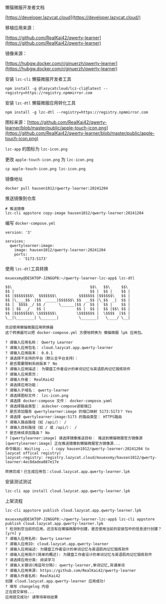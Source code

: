 懒猫微服开发者文档

[https://developer.lazycat.cloud](https://developer.lazycat.cloud/)



移植应用来源：

[https://github.com/RealKai42/qwerty-learner](https://github.com/RealKai42/qwerty-learner)



镜像来源：

[https://hubgw.docker.com/r/ginuerzh/qwerty-learner](https://hubgw.docker.com/r/ginuerzh/qwerty-learner)



安装 `lzc-cli` 懒猫微服开发者工具

```shell
npm install -g @lazycatcloud/lcz-cli@latest --registry=https://registry.npmmirror.com
```



安装 `lzc-dtl` 懒猫微服应用转化工具

```shell
npm install -g lzc-dtl --registry=https://registry.npmmirror.com
```



图标来源：[https://github.com/RealKai42/qwerty-learner/blob/master/public/apple-touch-icon.png](https://github.com/RealKai42/qwerty-learner/blob/master/public/apple-touch-icon.png)



 `lzc-app` 的图标为 `lzc-icon.png`

更改 `apple-touch-icon.png` 为 `lzc-icon.png`

```shell
cp apple-touch-icon.png lzc-icon.png
```



镜像地址

```shell
docker pull hausen1012/qwerty-learner:20241204
```



推送镜像到仓库

```shell
# 推送镜像
lzc-cli appstore copy-image hausen1012/qwerty-learner:20241204
```



编写 `docker-compose.yml`

```shell
version: '3'

services:
  qwertylearner:image:
    image: hausen1012/qwerty-learner:20241204
    ports:
      - '5173:5173'
```



使用 `lzc-dtl`工具转换

```shell
mxuexxmy@DESKTOP-J2NGGP8:~/qwerty-learner-lzc-app$ lzc-dtl

$$\                                   $$\   $$\     $$\
$$ |                                  $$ |  $$ |    $$ |
$$ |$$$$$$$$\  $$$$$$$\          $$$$$$$ |$$$$$$\   $$ |
$$ |\____$$  |$$  _____|$$$$$$\ $$  __$$ |\_$$  _|  $$ |
$$ |  $$$$ _/ $$ /      \______|$$ /  $$ |  $$ |    $$ |
$$ | $$  _/   $$ |              $$ |  $$ |  $$ |$$\ $$ |
$$ |$$$$$$$$\ \$$$$$$$\         \$$$$$$$ |  \$$$$  |$$ |
\__|\________| \_______|         \_______|   \____/ \__|

欢迎使用懒猫微服应用转换器
这个转换器可以把 docker-compose.yml 方便地转换为 懒猫微服 lpk 应用包。

? 请输入应用名称： Qwerty Learner
? 请输入应用包名： cloud.lazycat.app.qwerty-learner
? 请输入应用版本： 0.0.1
? 请选择不支持的平台（默认全平台支持）：
? 是否需要限制系统版本？ No
? 请输入应用描述： 为键盘工作者设计的单词记忆与英语肌肉记忆锻炼软件
? 请输入应用首页：
? 请输入作者： RealKai42
? 请选择应用功能：
? 请输入子域名： qwerty-learner
? 请选择图标文件： lzc-icon.png
? 请选择 docker-compose 文件： docker-compose.yaml
? 请选择路由类型： 从docker-compose读取端口
? 是否添加服务 qwertylearner:image 的端口映射 5173:5173？ Yes
? 请选择 qwertylearner:image:5173 的路由类型： HTTPS路由
? 请输入路由路径（如 /api/）： /
? 请输入目标路径（如 / 或 /api/）： /
? 是否继续添加路由？ No
? [qwertylearner:image] 请选择镜像推送目标： 推送到懒猫微服官方镜像源
[qwertylearner:image] 正在推送镜像到懒猫微服官方镜像源...
命令输出: Waiting ... ( copy hausen1012/qwerty-learner:20241204 to lazycat offical registry)
lazycat-registry: registry.lazycat.cloud/mxuexxmy/hausen1012/qwerty-learner:4ec8dadea887e17e

转换完成！已生成应用包：cloud.lazycat.app.qwerty-learner.lpk
```



安装测试测试

```shell
lzc-cli app install cloud.lazycat.app.qwerty-learner.lpk
```

上架流程

```shell
lzc-cli appstore publish cloud.lazycat.app.qwerty-learner.lpk
```

```shell
mxuexxmy@DESKTOP-J2NGGP8:~/qwerty-learner-lzc-app$ lzc-cli appstore publish cloud.lazycat.app.qwerty-learner.lpk
? 检测到您当前的应用，还没有在懒猫微服中创建，是否使用当前的安装包中的信息进行创建？ [y/n] y
? 请输入应用名称: Qwerty Learner
? 请输入应用ID: cloud.lazycat.app.qwerty-learner
? 请输入应用描述: 为键盘工作者设计的单词记忆与英语肌肉记忆锻炼软件
? 请输入应用简介(简单的概述): 为键盘工作者设计的单词记忆与英语肌肉记忆锻炼软件
? 请选择应用分类: 阅读学习
? 请输入关键词(用逗号分隔): qwerty-learner,单词记忆,背诵单词
? 请输入应用来源: https://github.com/RealKai42/qwerty-learner
? 请输入作者名称: RealKai42
创建 cloud.lazycat.app.qwerty-learner 应用成功!
? 填写 changelog 内容
正在提交审核...
应用提交成功! 请等待审核结果
```



